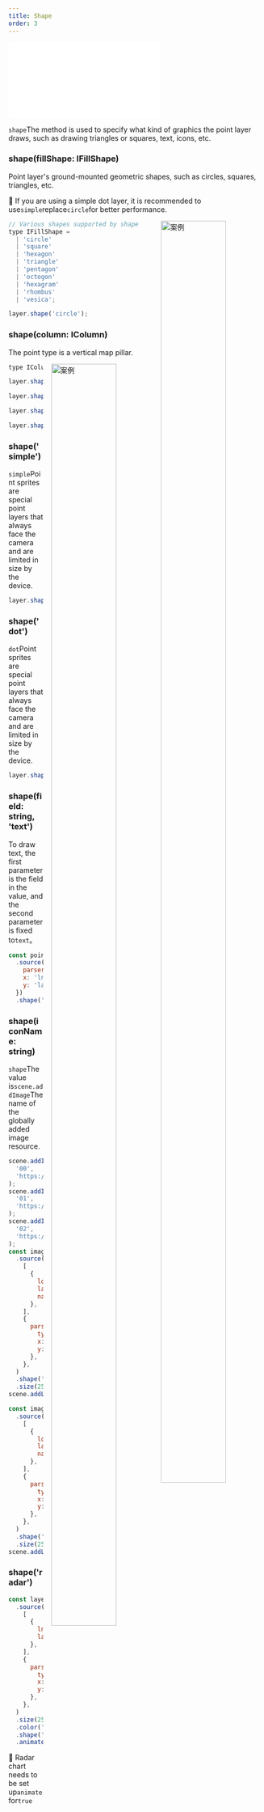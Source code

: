 ```yaml
---
title: Shape
order: 3
---
```


<embed src="@/docs/common/style.md"></embed>

`shape`The method is used to specify what kind of graphics the point layer draws, such as drawing triangles or squares, text, icons, etc.

### shape(fillShape: IFillShape)

Point layer's ground-mounted geometric shapes, such as circles, squares, triangles, etc.

🌟 If you are using a simple dot layer, it is recommended to use`simple`replace`circle`for better performance.

<div>
  <div style="width:40%;float:right; margin-left: 16px;">
    <img  width="80%" alt="案例" src='https://gw.alipayobjects.com/mdn/antv_site/afts/img/A*iN0nTYRDd3AAAAAAAAAAAABkARQnAQ'>
  </div>
</div>

```js
// Various shapes supported by shape
type IFillShape =
  | 'circle'
  | 'square'
  | 'hexagon'
  | 'triangle'
  | 'pentagon'
  | 'octogon'
  | 'hexagram'
  | 'rhombus'
  | 'vesica';

layer.shape('circle');
```

### shape(column: IColumn)

The point type is a vertical map pillar.

<div>
  <div style="width:40%;float:right; margin-left: 16px;">
    <img width="80%" alt="案例" src='https://gw.alipayobjects.com/mdn/antv_site/afts/img/A*tvpvQZLv_xYAAAAAAAAAAABkARQnAQ'>
  </div>
</div>

```js
type IColumn = 'cylinder' | 'triangleColumn' | 'hexagonColumn' | 'squareColumn';

layer.shape('cylinder');

layer.shape('triangleColumn');

layer.shape('hexagonColumn');

layer.shape('squareColumn');
```

### shape('simple')

`simple`Point sprites are special point layers that always face the camera and are limited in size by the device.

```js
layer.shape('simple');
```

### shape('dot')

`dot`Point sprites are special point layers that always face the camera and are limited in size by the device.

```js
layer.shape('dot');
```

### shape(field: string, 'text')

To draw text, the first parameter is the field in the value, and the second parameter is fixed to`text`。

```js
const point = new PointLayer()
  .source([{ lng: 120, lat: 30, name: 'test' }], {
    parser: 'json',
    x: 'lng',
    y: 'lat',
  })
  .shape('test', 'text');
```

### shape(iconName: string)

`shape`The value is`scene.addImage`The name of the globally added image resource.

```js
scene.addImage(
  '00',
  'https://gw.alipayobjects.com/zos/basement_prod/604b5e7f-309e-40db-b95b-4fac746c5153.svg',
);
scene.addImage(
  '01',
  'https://gw.alipayobjects.com/zos/basement_prod/30580bc9-506f-4438-8c1a-744e082054ec.svg',
);
scene.addImage(
  '02',
  'https://gw.alipayobjects.com/zos/basement_prod/7aa1f460-9f9f-499f-afdf-13424aa26bbf.svg',
);
const imageLayer = new PointLayer()
  .source(
    [
      {
        longitude: 120,
        latitude: 30,
        name: 'name',
      },
    ],
    {
      parser: {
        type: 'json',
        x: 'longitude',
        y: 'latitude',
      },
    },
  )
  .shape('name', ['00', '01', '02']) // shape 支持映射写法
  .size(25);
scene.addLayer(imageLayer);

const imageLayer2 = new PointLayer()
  .source(
    [
      {
        longitude: 122,
        latitude: 30,
        name: 'name',
      },
    ],
    {
      parser: {
        type: 'json',
        x: 'longitude',
        y: 'latitude',
      },
    },
  )
  .shape('00') // shape 直接传值
  .size(25);
scene.addLayer(imageLayer2);
```

### shape('radar')

```js
const layer = new PointLayer()
  .source(
    [
      {
        lng: 120,
        lat: 30,
      },
    ],
    {
      parser: {
        type: 'json',
        x: 'lng',
        y: 'lat',
      },
    },
  )
  .size(25)
  .color('#f00')
  .shape('radar')
  .animate(true);
```

🌟 Radar chart needs to be set up`animate`for`true`
